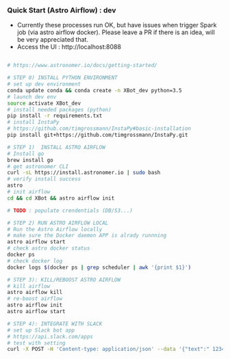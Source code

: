 ### Quick Start (Astro Airflow) : dev 

- Currently these processes run OK, but have issues when trigger Spark job (via astro airflow docker). Please leave a PR if there is an idea, will be very appreciated that.   
- Access the UI : http://localhost:8088 


```bash

# https://www.astronomer.io/docs/getting-started/

# STEP 0) INSTALL PYTHON ENVIRONMENT
# set up dev environment 
conda update conda && conda create -n XBot_dev python=3.5 
# launch dev env 
source activate XBot_dev
# install needed packages (python)
pip install -r requirements.txt
# install InstaPy
# https://github.com/timgrossmann/InstaPy#basic-installation
pip install git+https://github.com/timgrossmann/InstaPy.git

# STEP 1)  INSTALL ASTRO AIRFLOW 
# Install go 
brew install go
# get astronomer CLI
curl -sL https://install.astronomer.io | sudo bash
# verify install success 
astro 
# init airflow 
cd && cd XBot && astro airflow init 

# TODO : populate crendentials (DB/S3...)

# STEP 2) RUN ASTRO AIRFLOW LOCAL 
# Run the Astro Airflow locally 
# make sure the Docker daemon APP is alrady runnning 
astro airflow start
# check astro docker status 
docker ps
# check docker log 
docker logs $(docker ps | grep scheduler | awk '{print $1}')

# STEP 3): KILL/REBOOST ASTRO AIRFLOW 
# kill airflow 
astro airflow kill
# re-boost airflow 
astro airflow init
astro airflow start

# STEP 4): INTEGRATE WITH SLACK 
# set up Slack bot app 
# https://api.slack.com/apps
# test with setting 
curl -X POST -H 'Content-type: application/json' --data '{"text":" 12345"}' https://hooks.slack.com/services/<ur_workspace_id>/<ur_channel_id>/<ur_access_token>
```